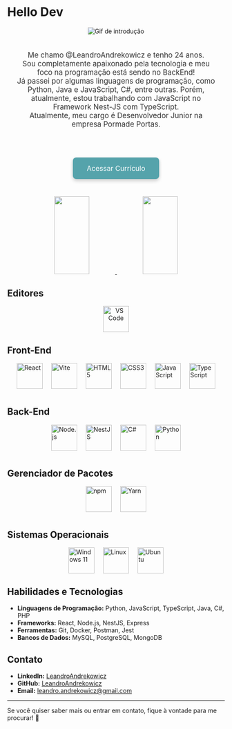 # Hello Dev

<div align="center">
  <img src="https://64.media.tumblr.com/ddd22fe10a485ed56a46d958c058a970/tumblr_n9lnpepqkW1scncwdo1_500.gif" alt="Gif de introdução" />
</div>

<div style="padding: 20px; text-align: center;">
  <p style="font-size: 1.2em; color: #333;">
    Me chamo @LeandroAndrekowicz e tenho 24 anos.<br>
    Sou completamente apaixonado pela tecnologia e meu foco na programação está sendo no BackEnd!<br>
    Já passei por algumas linguagens de programação, como Python, Java e JavaScript, C#, entre outras. Porém, atualmente, estou trabalhando com JavaScript no Framework Nest-JS com TypeScript.<br>
    Atualmente, meu cargo é Desenvolvedor Junior na empresa Pormade Portas.<br>
  </p>
</div>

<div style="display: flex; flex-direction: column; justify-content: center; align-items: center; margin-top: 20px;">
  <a href="https://curriculo-ecru.vercel.app/" style="text-decoration: none; background-color: #55A3AB; color: white; padding: 15px 32px; font-size: 16px; border-radius: 8px; box-shadow: 0 4px 8px rgba(0, 0, 0, 0.2); transition: background-color 0.3s, transform 0.3s; display: inline-block; margin-top: 10px; margin-bottom: 40px" onmouseover="this.style.backgroundColor='#29738F'; this.style.transform='scale(1.05)';" onmouseout="this.style.backgroundColor='#55A3AB'; this.style.transform='scale(1)';">
    Acessar Currículo
  </a>
</div>

<div align="center">
  <a href="https://github.com/LeandroAndrekowicz">
    <img height="180em" src="https://github-readme-stats.vercel.app/api/top-langs/?username=LeandroAndrekowicz&layout=compact&langs_count=7&theme=dracula" width="40%" />
    <img height="180em" src="https://github-readme-stats.vercel.app/api?username=LeandroAndrekowicz&show_icons=true&theme=dracula&include_all_commits=true&count_private=true" width="40%" />
  </a>
</div>

## Editores

<div align="center">
  <img src="https://cdn.jsdelivr.net/gh/devicons/devicon/icons/vscode/vscode-original.svg" width="60" height="60" alt="VS Code" />
</div>

## Front-End

<div style="display: flex; justify-content: center; gap: 20px; flex-wrap: wrap; margin-bottom: 40px;">
  <img src="https://cdn.jsdelivr.net/gh/devicons/devicon/icons/react/react-original.svg" width="60" height="60" alt="React" />
  <img src="https://cdn.jsdelivr.net/gh/devicons/devicon/icons/vite/vite-original.svg" width="60" height="60" alt="Vite" />
  <img src="https://cdn.jsdelivr.net/gh/devicons/devicon/icons/html5/html5-plain-wordmark.svg" width="60" height="60" alt="HTML5" />
  <img src="https://cdn.jsdelivr.net/gh/devicons/devicon/icons/css3/css3-original.svg" width="60" height="60" alt="CSS3" />
  <img src="https://cdn.jsdelivr.net/gh/devicons/devicon/icons/javascript/javascript-original.svg" width="60" height="60" alt="JavaScript" />
  <img src="https://cdn.jsdelivr.net/gh/devicons/devicon/icons/typescript/typescript-original.svg" width="60" height="60" alt="TypeScript" />
</div>

## Back-End

<div style="display: flex; justify-content: center; gap: 20px; flex-wrap: wrap; margin-bottom: 40px;">
  <img src="https://cdn.jsdelivr.net/gh/devicons/devicon/icons/nodejs/nodejs-original-wordmark.svg" width="60" height="60" alt="Node.js" />
  <img src="https://cdn.jsdelivr.net/gh/devicons/devicon/icons/nestjs/nestjs-original.svg" width="60" height="60" alt="NestJS" />
  <img src="https://cdn.jsdelivr.net/gh/devicons/devicon/icons/csharp/csharp-original.svg" width="60" height="60" alt="C#" />
  <img src="https://cdn.jsdelivr.net/gh/devicons/devicon/icons/python/python-original-wordmark.svg" width="60" height="60" alt="Python" />
</div>

## Gerenciador de Pacotes

<div style="display: flex; justify-content: center; gap: 20px; flex-wrap: wrap; margin-bottom: 40px;">
  <img src="https://cdn.jsdelivr.net/gh/devicons/devicon@latest/icons/npm/npm-original-wordmark.svg" width="60" height="60" alt="npm" />
  <img src="https://cdn.jsdelivr.net/gh/devicons/devicon@latest/icons/yarn/yarn-original.svg" width="60" height="60" alt="Yarn" />
</div>

## Sistemas Operacionais

<div style="display: flex; justify-content: center; gap: 20px; flex-wrap: wrap;">
  <img src="https://cdn.jsdelivr.net/gh/devicons/devicon@latest/icons/windows11/windows11-original.svg" width="60" height="60" alt="Windows 11" />
  <img src="https://cdn.jsdelivr.net/gh/devicons/devicon@latest/icons/linux/linux-original.svg" width="60" height="60" alt="Linux" />
  <img src="https://cdn.jsdelivr.net/gh/devicons/devicon@latest/icons/ubuntu/ubuntu-original-wordmark.svg" width="60" height="60" alt="Ubuntu" />
</div>

## Habilidades e Tecnologias

- **Linguagens de Programação:** Python, JavaScript, TypeScript, Java, C#, PHP
- **Frameworks:** React, Node.js, NestJS, Express
- **Ferramentas:** Git, Docker, Postman, Jest
- **Bancos de Dados:** MySQL, PostgreSQL, MongoDB

## Contato

- **LinkedIn:** [LeandroAndrekowicz](https://www.linkedin.com/in/leandroandrekowicz/)
- **GitHub:** [LeandroAndrekowicz](https://github.com/LeandroAndrekowicz)
- **Email:** leandro.andrekowicz@gmail.com

---

Se você quiser saber mais ou entrar em contato, fique à vontade para me procurar! 🚀
